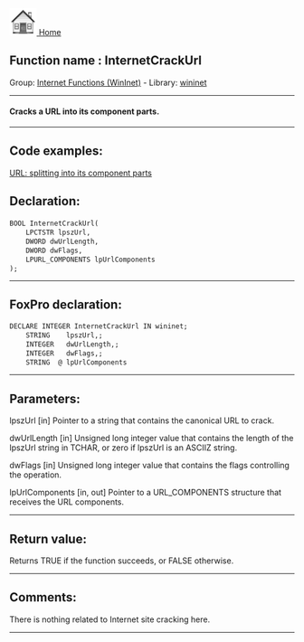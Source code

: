 [<img src="../../images/home.png"> Home ](https://github.com/VFPX/Win32API)  

## Function name : InternetCrackUrl
Group: [Internet Functions (WinInet)](../../functions_group.md#Internet_Functions_(WinInet))  -  Library: [wininet](../../../libraries.md#wininet)  
***  


#### Cracks a URL into its component parts.
***  


## Code examples:
[URL: splitting into its component parts](../../samples/sample_184.md)  

## Declaration:
```foxpro  
BOOL InternetCrackUrl(
	LPCTSTR lpszUrl,
	DWORD dwUrlLength,
	DWORD dwFlags,
	LPURL_COMPONENTS lpUrlComponents
);  
```  
***  


## FoxPro declaration:
```foxpro  
DECLARE INTEGER InternetCrackUrl IN wininet;
	STRING    lpszUrl,;
	INTEGER   dwUrlLength,;
	INTEGER   dwFlags,;
	STRING  @ lpUrlComponents  
```  
***  


## Parameters:
lpszUrl
[in] Pointer to a string that contains the canonical URL to crack.

dwUrlLength
[in] Unsigned long integer value that contains the length of the lpszUrl string in TCHAR, or zero if lpszUrl is an ASCIIZ string.

dwFlags
[in] Unsigned long integer value that contains the flags controlling the operation. 

lpUrlComponents
[in, out] Pointer to a URL_COMPONENTS structure that receives the URL components.
  
***  


## Return value:
Returns TRUE if the function succeeds, or FALSE otherwise.   
***  


## Comments:
There is nothing related to Internet site cracking here.  
  
***  

